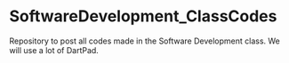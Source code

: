 # SoftwareDevelopment_ClassCodes

Repository to post all codes made in the Software Development class. We will use a lot of DartPad.

